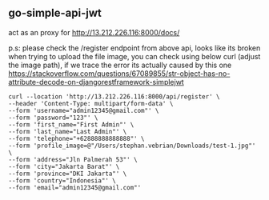 ## go-simple-api-jwt

act as an proxy for http://13.212.226.116:8000/docs/

p.s: please check the /register endpoint from above api, looks like its broken when trying to upload the file image, you can check using below curl (adjust the image path),
if we trace the error its actually caused by this one https://stackoverflow.com/questions/67089855/str-object-has-no-attribute-decode-on-djangorestframework-simplejwt

```curl
curl --location 'http://13.212.226.116:8000/api/register' \
--header 'Content-Type: multipart/form-data' \
--form 'username="admin12345@gmail.com"' \
--form 'password="123"' \
--form 'first_name="First Admin"' \
--form 'last_name="Last Admin"' \
--form 'telephone="+62888888888888"' \
--form 'profile_image=@"/Users/stephan.vebrian/Downloads/test-1.jpg"' \
--form 'address="Jln Palmerah 53"' \
--form 'city="Jakarta Barat"' \
--form 'province="DKI Jakarta"' \
--form 'country="Indonesia"' \
--form 'email="admin12345@gmail.com"'
```
